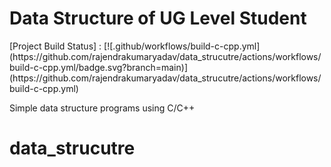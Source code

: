 # Data Structure of UG Level Student

<p style="  vertical-align: baseline; "> [Project Build Status] : [![.github/workflows/build-c-cpp.yml](https://github.com/rajendrakumaryadav/data_strucutre/actions/workflows/build-c-cpp.yml/badge.svg?branch=main)](https://github.com/rajendrakumaryadav/data_strucutre/actions/workflows/build-c-cpp.yml) </p>

Simple data structure programs using C/C++

# data_strucutre
